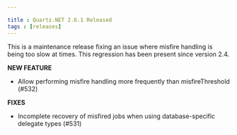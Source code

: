 ```yaml
---

title : Quartz.NET 2.6.1 Released
tags : [releases]
---
```


This is a maintenance release fixing an issue where misfire handling is being too slow at times. This regression has been present since version 2.4.

__NEW FEATURE__

* Allow performing misfire handling more frequently than misfireThreshold (#532)

__FIXES__

* Incomplete recovery of misfired jobs when using database-specific delegate types (#531)

<Download />
